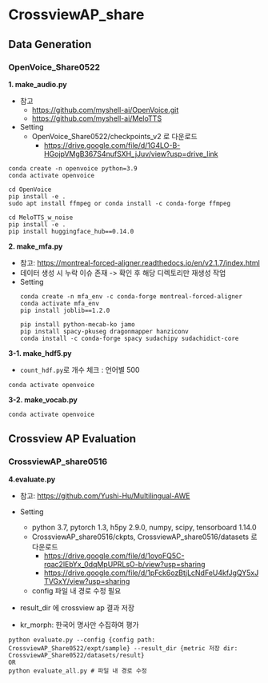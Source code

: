 # CrossviewAP_share

## Data Generation
### OpenVoice_Share0522
**1. make_audio.py**
- 참고
  - https://github.com/myshell-ai/OpenVoice.git
  - https://github.com/myshell-ai/MeloTTS
- Setting
  - OpenVoice_Share0522/checkpoints_v2 로 다운로드
    - https://drive.google.com/file/d/1G4LO-B-HGojpVMgB367S4nufSXH_jJuv/view?usp=drive_link
```
conda create -n openvoice python=3.9
conda activate openvoice

cd OpenVoice
pip install -e .
sudo apt install ffmpeg or conda install -c conda-forge ffmpeg

cd MeloTTS_w_noise
pip install -e .
pip install huggingface_hub==0.14.0 
```

**2. make_mfa.py**
- 참고: https://montreal-forced-aligner.readthedocs.io/en/v2.1.7/index.html
- 데이터 생성 시 누락 이슈 존재 -> 확인 후 해당 디렉토리만 재생성 작업
- Setting
  ```
  conda create -n mfa_env -c conda-forge montreal-forced-aligner
  conda activate mfa_env
  pip install joblib==1.2.0
  
  pip install python-mecab-ko jamo
  pip install spacy-pkuseg dragonmapper hanziconv
  conda install -c conda-forge spacy sudachipy sudachidict-core
  ```
**3-1. make_hdf5.py**
- `count_hdf.py`로 개수 체크 : 언어별 500
```
conda activate openvoice
```

**3-2. make_vocab.py**
```
conda activate openvoice
```
## Crossview AP Evaluation
### CrossviewAP_share0516
**4.evaluate.py**
- 참고: https://github.com/Yushi-Hu/Multilingual-AWE
- Setting
  - python 3.7, pytorch 1.3, h5py 2.9.0, numpy, scipy, tensorboard 1.14.0
  - CrossviewAP_share0516/ckpts, CrossviewAP_share0516/datasets 로 다운로드
    - https://drive.google.com/file/d/1oyoFQ5C-rqac2lEbYx_0dqMpUPRLsO-b/view?usp=sharing
    - https://drive.google.com/file/d/1pFck6ozBtjLcNdFeU4kfJgQY5xJTVGxY/view?usp=sharing
  - config 파일 내 경로 수정 필요
  
- result_dir 에 crossview ap 결과 저장
- kr_morph: 한국어 명사만 수집하여 평가
```
python evaluate.py --config {config path: CrossviewAP_Share0522/expt/sample} --result_dir {metric 저장 dir: CrossviewAP_Share0522/datasets/result}
OR
python evaluate_all.py # 파일 내 경로 수정
```
